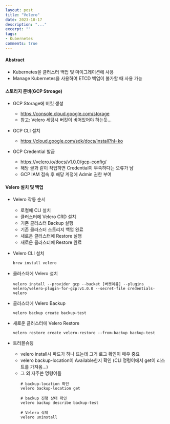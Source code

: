 ```yaml
---
layout: post
title: "Velero"
date: 2023-10-17
description: "..."
excerpt: ""
tags:
- Kubernetes
comments: true
---
```

#### Abstract
- Kubernetes을 클러스터 백업 및 마이그레이션에 사용
- Manage Kubernetes을 사용하여 ETCD 백업이 불가할 때 사용 가능

#### 스토리지 준비(GCP Stroage)
- GCP Storage에 버킷 생성
    - https://console.cloud.google.com/storage
    - 참고: Velero 세팅시 버킷이 비어있어야 하는듯...

- GCP CLI 설치
    - https://cloud.google.com/sdk/docs/install?hl=ko

- GCP Credential 발급
    - https://velero.io/docs/v1.0.0/gcp-config/
    - 해당 글과 같이 작업하면 Credential이 부족하다는 오류가 남
    - GCP IAM 접속 후 해당 계정에 Admin 권한 부여

#### Velero 설치 및 백업
- Velero 작동 순서
    - 로컬에 CLI 설치
    - 클러스터에 Velero CRD 설치
    - 기존 클러스터 Backup 실행
    - 기존 클러스터 스토리지 백업 완료
    - 새로운 클러스터에 Restore 실행
    - 새로운 클러스터에 Restore 완료

- Velero CLI 설치
    ```bash
    brew install velero
    ```
- 클러스터에 Velero 설치
    ```
    velero install --provider gcp --bucket [버켓이름] --plugins velero/velero-plugin-for-gcp:v1.0.0 --secret-file credentials-velero
    ```
- 클러스터에 Velero Backup
    ```
    velero backup create backup-test
    ```

- 새로운 클러스터에 Velero Restore
    ```
    velero restore create velero-restore --from-backup backup-test
    ```
- 트러블슈팅
    - velero install시 파드가 하나 뜨는데 그거 로그 확인이 매우 중요
    - velero backup-location이 Available한지 확인 (CLI 명령어에서 get이 리스트를 가져옴...)
    - 그 외 자주쓴 명령어들
        ```
        # backup-location 확인
        velero backup-location get

        # backup 진행 상태 확인
        velero backup describe backup-test

        # Velero 삭제
        velero uninstall
        ```